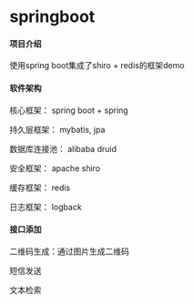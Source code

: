 # springboot

#### 项目介绍
使用spring boot集成了shiro + redis的框架demo

#### 软件架构
 核心框架： spring boot + spring

 持久层框架： mybatis, jpa

 数据库连接池： alibaba druid

 安全框架： apache shiro

 缓存框架： redis

 日志框架： logback

#### 接口添加

二维码生成：通过图片生成二维码
    
短信发送
    
文本检索



    
    
        
